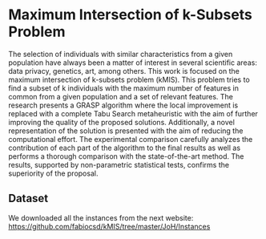 # Maximum Intersection of k-Subsets Problem

The selection of individuals with similar characteristics from a given population have always been a matter of interest in several scientific areas: data privacy, genetics, art, among others. This work is focused on the maximum intersection of k-subsets problem (kMIS). This problem tries to find a subset of k individuals with the maximum number of features in common from a given population and a set of relevant features. The research presents a GRASP algorithm where the local improvement is replaced with a complete Tabu Search metaheuristic with the aim of further improving the quality of the proposed solutions. Additionally, a novel representation of the solution is presented with the aim of reducing the computational effort. The experimental comparison carefully analyzes the contribution of each part of the algorithm to the final results as well as performs a thorough comparison with the state-of-the-art method. The results, supported by non-parametric statistical tests, confirms the superiority of the proposal.

## Dataset

We downloaded all the instances from the next website: https://github.com/fabiocsd/kMIS/tree/master/JoH/Instances
